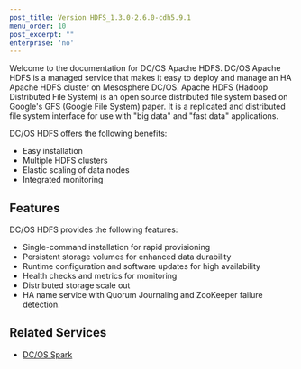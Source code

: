 ```yaml
---
post_title: Version HDFS_1.3.0-2.6.0-cdh5.9.1
menu_order: 10
post_excerpt: ""
enterprise: 'no'
---
```




Welcome to the documentation for DC/OS Apache HDFS. DC/OS Apache HDFS is a managed service that makes it easy to deploy and manage an HA Apache HDFS cluster on Mesosphere DC/OS. Apache HDFS (Hadoop Distributed File System) is an open source distributed file system based on Google's GFS (Google File System) paper. It is a replicated and distributed file system interface for use with "big data" and "fast data" applications.

DC/OS HDFS offers the following benefits:

- Easy installation
- Multiple HDFS clusters
- Elastic scaling of data nodes
- Integrated monitoring


## Features

DC/OS HDFS provides the following features:

- Single-command installation for rapid provisioning
- Persistent storage volumes for enhanced data durability
- Runtime configuration and software updates for high availability
- Health checks and metrics for monitoring
- Distributed storage scale out
- HA name service with Quorum Journaling and ZooKeeper failure detection.

## Related Services

- [DC/OS Spark](https://docs.mesosphere.com/services/spark/)
